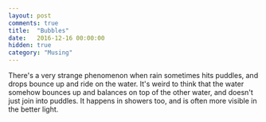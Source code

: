 ```yaml
---
layout: post
comments: true
title:  "Bubbles"
date:   2016-12-16 00:00:00
hidden: true
category: "Musing"
---
```


There's a very strange phenomenon when rain sometimes hits puddles, and drops bounce up and ride on the water. It's weird to think that the water somehow bounces up and balances on top of the other water, and doesn't just join into puddles. It happens in showers too, and is often more visible in the better light.
